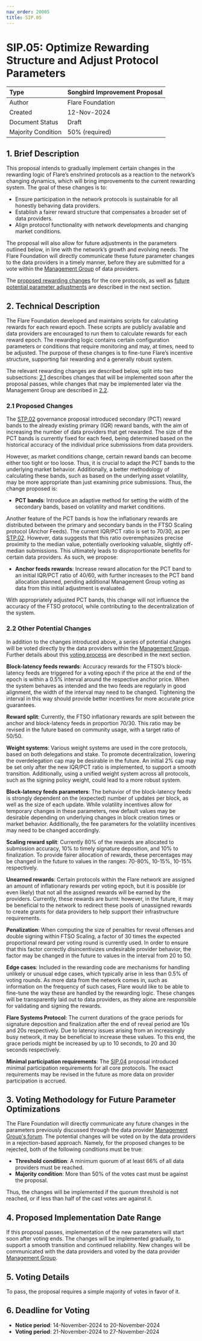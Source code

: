 ```yaml
---
nav_order: 20005
title: SIP.05
---
```


# SIP.05: Optimize Rewarding Structure and Adjust Protocol Parameters 

| Type               | Songbird Improvement Proposal               |
| :----------------- | :------------------------------------------ |
| Author             | Flare Foundation                            |
| Created            | 12-Nov-2024                                 |
| Document Status    | Draft                                       |
| Majority Condition | 50% (required)                              |



## 1. Brief Description


This proposal intends to gradually implement certain changes in the rewarding logic of Flare’s enshrined protocols as a reaction to the network’s changing dynamics, which will bring improvements to the current rewarding system.
The goal of these changes is to:

* Ensure participation in the network protocols is sustainable for all honestly behaving data providers.
* Establish a fairer reward structure that compensates a broader set of data providers.
* Align protocol functionality with network developments and changing market conditions.

The proposal will also allow for future adjustments in the parameters outlined below, in line with the network’s growth and evolving needs. The Flare Foundation will directly communicate these future parameter changes to the data providers in a timely manner, before they are submitted for a vote within the [Management Group](https://proposals.flare.network/STP/STP_3.html) of data providers.

The [proposed rewarding changes](#21-proposed-changes) for the core protocols, as well as [future potential parameter adjustments](#22-other-potential-changes) are described in the next section.


## 2. Technical Description

The Flare Foundation developed and maintains scripts for calculating rewards for each reward epoch.
These scripts are publicly available and data providers are encouraged to run them to calculate rewards for each reward epoch.
The rewarding logic contains certain configuration parameters or conditions that require monitoring and may, at times, need to be adjusted.
The purpose of these changes is to fine-tune Flare’s incentive structure, supporting fair rewarding and a generally robust system.

The relevant rewarding changes are described below, split into two subsections: [2.1](#21-proposed-changes) describes changes that will be implemented soon after the proposal passes, while changes that may be implemented later via the Management Group are described in [2.2](#22-other-potential-changes).


### 2.1 Proposed Changes

The [STP.02](https://proposals.flare.network/STP/STP_2.html) governance proposal introduced secondary (PCT) reward bands to the already existing primary (IQR) reward bands, with the aim of increasing the number of data providers that get rewarded.
The size of the PCT bands is currently fixed for each feed, being determined based on the historical accuracy of the individual price submissions from data providers.

However, as market conditions change, certain reward bands can become either too tight or too loose.
Thus, it is crucial to adapt the PCT bands to the underlying market behavior.
Additionally, a better methodology of calculating these bands, such as based on the underlying asset volatility, may be more appropriate than just examining price submissions. 
Thus, the change proposed is:

* **PCT bands**: Introduce an adaptive method for setting the width of the secondary bands, based on volatility and market conditions.

Another feature of the PCT bands is how the inflationary rewards are distributed between the primary and secondary bands in the FTSO Scaling protocol (Anchor Feeds).
The current IQR/PCT ratio is set to 70/30, as per [STP.02](https://proposals.flare.network/STP/STP_2.html).
However, data suggests that this ratio overemphasizes precise proximity to the median value, potentially overlooking valuable, slightly off-median submissions.
This ultimately leads to disproportionate benefits for certain data providers.
As such, we propose:

* **Anchor feeds rewards**: Increase reward allocation for the PCT band to an initial IQR/PCT ratio of 40/60, with further increases to the PCT band allocation planned, pending additional Management Group voting as data from this initial adjustment is evaluated.

With appropriately adjusted PCT bands, this change will not influence the accuracy of the FTSO protocol, while contributing to the decentralization of the system. 


### 2.2 Other Potential Changes

In addition to the changes introduced above, a series of potential changes will be voted directly by the data providers within the [Management Group](https://proposals.flare.network/STP/STP_3.html).
Further details about this [voting process](#3-voting-methodology-for-future-parameter-optimizations) are described in the next section.


**Block-latency feeds rewards**: Accuracy rewards for the FTSO’s block-latency feeds are triggered for a voting epoch if the price at the end of the epoch is within a 0.5% interval around the respective anchor price.
When the system behaves as intended and the two feeds are regularly in good alignment, the width of the interval may need to be changed.
Tightening the interval in this way should provide better incentives for more accurate price guarantees.

**Reward split**: Currently, the FTSO inflationary rewards are split between the anchor and block-latency feeds in proportion 70/30.
This ratio may be revised in the future based on community usage, with a target ratio of 50/50.

**Weight systems**: Various weight systems are used in the core protocols, based on both delegations and stake.
To promote decentralization, lowering the overdelegation cap may be desirable in the future.
An initial 2% cap may be set only after the new IQR/PCT ratio is implemented, to support a smooth transition.
Additionally, using a unified weight system across all protocols, such as the signing policy weight, could lead to a more robust system.

**Block-latency feeds parameters**: The behavior of the block-latency feeds is strongly dependent on the (expected) number of updates per block, as well as the size of each update.
While volatility incentives allow for temporary changes in these parameters, new default values may be desirable depending on underlying changes in block creation times or market behavior.
Additionally, the fee parameters for the volatility incentives may need to be changed accordingly.

**Scaling reward split**: Currently 80% of the rewards are allocated to submission accuracy, 10% to timely signature deposition, and 10% to finalization.
To provide fairer allocation of rewards, these percentages may be changed in the future to values in the ranges: 70-80%, 10-15%, 10-15% respectively.

**Unearned rewards**: Certain protocols within the Flare network are assigned an amount of inflationary rewards per voting epoch, but it is possible (or even likely) that not all the assigned rewards will be earned by the providers.
Currently, these rewards are burnt: however, in the future, it may be beneficial to the network to redirect these pools of unassigned rewards to create grants for data providers to help support their infrastructure requirements.

**Penalization**: When computing the size of penalties for reveal offenses and double signing within FTSO Scaling, a factor of 30 times the expected proportional reward per voting round is currently used.
In order to ensure that this factor correctly disincentivizes undesirable provider behavior, the factor may be changed in the future to values in the interval from 20 to 50.

**Edge cases**: Included in the rewarding code are mechanisms for handling unlikely or unusual edge cases, which typically arise in less than 0.5% of voting rounds.
As more data from the network comes in, such as information on the frequency of such cases, Flare would like to be able to fine-tune the way these are handled by the rewarding logic.
These changes will be transparently laid out to data providers, as they alone are responsible for validating and signing the rewards.

**Flare Systems Protocol**: The current durations of the grace periods for signature deposition and finalization after the end of reveal period are 10s and 20s respectively.
Due to latency issues arising from an increasingly busy network, it may be beneficial to increase these values.
To this end, the grace periods might be increased by up to 10 seconds, to 20 and 30 seconds respectively.


**Minimal participation requirements**: The [SIP.04](https://proposals.flare.network/SIP/SIP_4.html) proposal introduced minimal participation requirements for all core protocols.
The exact requirements may be revised in the future as more data on provider participation is accrued.


## 3. Voting Methodology for Future Parameter Optimizations

The Flare Foundation will directly communicate any future changes in the parameters previously discussed through the data provider [Management Group's forum](https://proposals.flare.network/STP/STP_3.html).
The potential changes will be voted on by the data providers in a rejection-based approach.
Namely, for the proposed changes to be rejected, both of the following conditions must be true:


* **Threshold condition**: A minimum quorum of at least 66% of all data providers must be reached.
* **Majority condition**: More than 50% of the votes cast must be against the proposal.

Thus, the changes will be implemented if the quorum threshold is not reached, or if less than half of the cast votes are against it.


## 4. Proposed Implementation Date Range

If this proposal passes, implementation of the new parameters will start soon after voting ends.
The changes will be implemented gradually, to support a smooth transition and continued reliability.
New changes will be communicated with the data providers and voted by the data provider [Management Group](https://proposals.flare.network/STP/STP_3.html).


## 5. Voting Details

To pass, the proposal requires a simple majority of votes in favor of it.


## 6. Deadline for Voting

* **Notice period**: 14-November-2024 to 20-November-2024
* **Voting period**: 21-November-2024 to 27-November-2024
